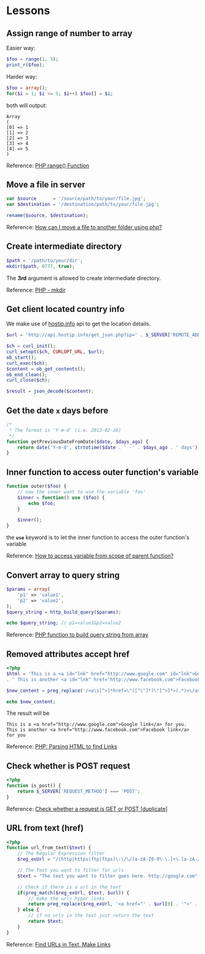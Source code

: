 # Lessons

## Assign range of number to array
Easier way:
```php
$foo = range(1, 5);
print_r($foo);
```
Harder way:
```php
$foo = array();
for($i = 1; $i <= 5; $i++) $foo[] = $i;
```
both will output:
```
Array
(
[0] => 1
[1] => 2
[2] => 3
[3] => 4
[4] => 5
)
```

Reference: [PHP range() Function](http://www.w3schools.com/php/func_array_range.asp)

## Move a file in server
```php
var $source      = '/source/path/to/your/file.jpg';
var $destination = '/destination/path/to/your/file.jpg';

rename($source, $destination);
```

Reference: [How can I move a file to another folder using php?](http://stackoverflow.com/questions/8206011/how-can-i-move-a-file-to-another-folder-using-php#answers)

## Create intermediate directory
```php
$path = '/path/to/your/dir';
mkdir($path, 0777, true);
```
The **3rd** argument is allowed to create intermediate directory.

Reference: [PHP - mkdir](http://php.net/manual/en/function.mkdir.php)

## Get client located country info
We make use of [hostip.info](http://www.hostip.info/) api to get the location details.

```php
$url = 'http://api.hostip.info/get_json.php?ip=' . $_SERVER['REMOTE_ADDR'];

$ch = curl_init();
curl_setopt($ch, CURLOPT_URL, $url);
ob_start();
curl_exec($ch);
$content = ob_get_contents();
ob_end_clean();
curl_close($ch);

$result = json_decode($content);
```

## Get the date `x` days before
```php
/*
 * The format is 'Y-m-d' (i.e. 2013-02-26)
 */
function getPreviousDateFromDate($date, $days_ago) {
    return date('Y-m-d', strtotime($date . ' -' . $days_ago . ' days'));
}
```

## Inner function to access outer function's variable
```php
function outer($foo) {
    // now the inner want to use the variable 'foo'
    $inner = function() use ($foo) {
        echo $foo;
    }

    $inner();
}
```
the **`use`** keyword is to let the inner function to access the outer function's variable

Reference: [How to access variable from scope of parent function?](http://stackoverflow.com/questions/8393121/how-to-access-variable-from-scope-of-parent-function#answer-8393242)

## Convert array to query string
```php
$params = array(
    'p1' => 'value1',
    'p2' => 'value2',
);
$query_string = http_build_query($params);

echo $query_string; // p1=value1&p2=value2
```

Reference: [PHP function to build query string from array](http://stackoverflow.com/questions/400805/php-function-to-build-query-string-from-array#answers)

## Removed **<a>** attributes accept **href**
```php
<?php
$html = 'This is a <a id="lnk" href="http://www.google.com" id="lnk">Google link</a> for you.'
. ' This is another <a id="lnk" href="http://www.facebook.com">Facebook link</a> for you';

$new_content = preg_replace('/<a\s[^>]*href=\"([^\"]*)\"[^>]*>(.*)<\/a>/siU', '<a href="$1">$2</a>', $html);

echo $new_content;
```

The result will be
```
This is a <a href="http://www.google.com">Google link</a> for you. This is another <a href="http://www.facebook.com">Facebook link</a> for you
```

Reference: [PHP: Parsing HTML to find Links](http://www.the-art-of-web.com/php/parse-links/#.Ub7Yrvb89Yg)

## Check whether is POST request
```php
<?php
function is_post() {
    return $_SERVER['REQUEST_METHOD'] === 'POST';
}
```

Reference: [Check whether a request is GET or POST [duplicate]](http://stackoverflow.com/questions/1372147/check-whether-a-request-is-get-or-post/1372163#1372163)

## URL from text (href)
```php
<?php
function url_from_text($text) {
    // The Regular Expression filter
    $reg_exUrl = "/(http|https|ftp|ftps)\:\/\/[a-zA-Z0-9\-\.]+\.[a-zA-Z]{2,3}(\/\S*)?/";

    // The Text you want to filter for urls
    $text = "The text you want to filter goes here. http://google.com";

    // Check if there is a url in the text
    if(preg_match($reg_exUrl, $text, $url)) {
        // make the urls hyper links
        return preg_replace($reg_exUrl, '<a href="' . $url[0] . '">' . $url[0] . '</a>', $text);
    } else {
        // if no urls in the text just return the text
        return $text;
    }
}
```

Reference: [Find URLs in Text, Make Links](http://css-tricks.com/snippets/php/find-urls-in-text-make-links/)
